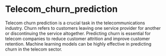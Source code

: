 # Telecom_churn_prediction
Telecom churn prediction is a crucial task in the telecommunications industry. Churn refers to customers leaving one service provider for another or discontinuing the service altogether. Predicting churn is essential for telecom companies to reduce customer attrition and improve customer retention. Machine learning models can be highly effective in predicting churn in the telecom sector. 

